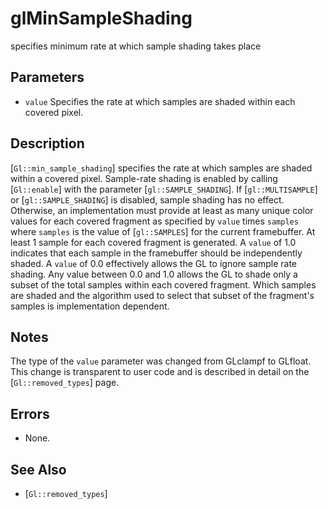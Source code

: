 # glMinSampleShading
specifies minimum rate at which sample shading takes place

## Parameters
- `value`
  Specifies the rate at which samples are shaded within each covered
  pixel.

## Description
[`Gl::min_sample_shading`] specifies the rate at which samples are
  shaded within a covered pixel. Sample-rate shading is enabled by
  calling [`Gl::enable`] with the parameter [`gl::SAMPLE_SHADING`]. If
  [`gl::MULTISAMPLE`] or [`gl::SAMPLE_SHADING`] is disabled, sample
  shading has no effect. Otherwise, an implementation must provide at
  least as many unique color values for each covered fragment as
  specified by `value` times `samples` where `samples` is the value of
  [`gl::SAMPLES`] for the current framebuffer. At least 1 sample for
  each covered fragment is generated.
A `value` of 1.0 indicates that each sample in the framebuffer should
  be independently shaded. A `value` of 0.0 effectively allows the GL to
  ignore sample rate shading. Any value between 0.0 and 1.0 allows the
  GL to shade only a subset of the total samples within each covered
  fragment. Which samples are shaded and the algorithm used to select
  that subset of the fragment's samples is implementation dependent.

## Notes
The type of the `value` parameter was changed from GLclampf to
  GLfloat. This change is transparent to user code and is described in
  detail on the [`Gl::removed_types`] page.

## Errors
- None.

## See Also
- [`Gl::removed_types`]
